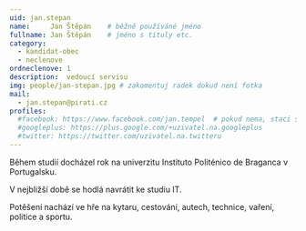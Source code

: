 ```yaml
---
uid: jan.stepan
name:     Jan Štěpán   	# běžně používáné jméno
fullname: Jan Štěpán   	# jméno s tituly etc.
category:
  - kandidat-obec
  - neclenove
ordneclenove: 1
description:  vedoucí servisu
img: people/jan-stepan.jpg # zakomentuj radek dokud není fotka
mail:
  - jan.stepan@pirati.cz
profiles:
  #facebook: https://www.facebook.com/jan.tempel  # pokud nema, staci smazat tuto radku
  #googleplus: https://plus.google.com/+uzivatel.na.googleplus
  #twitter: https://twitter.com/uzivatel.na.twitteru
---
```


Během studií docházel rok na univerzitu Instituto Politénico de Braganca v Portugalsku.

V nejbližší době se hodlá navrátit ke studiu IT.

Potěšení nachází ve hře na kytaru, cestování, autech, technice, vaření, politice a sportu.